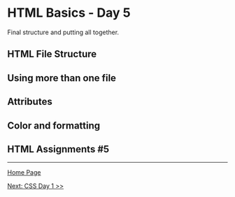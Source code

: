
# HTML Basics - Day 5

Final structure and putting all together.

## HTML File Structure

## Using more than one file


## Attributes 

## Color and formatting


## HTML Assignments #5


---

[Home Page](../README.md)

[Next: CSS Day 1 >>](../css/01-css-day-01.md)
